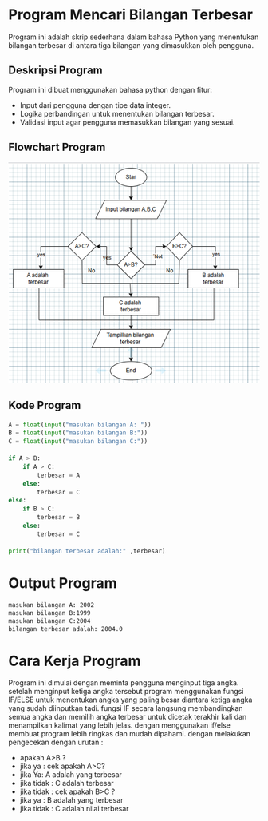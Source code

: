 # Program Mencari Bilangan Terbesar
Program ini adalah skrip sederhana dalam bahasa Python yang menentukan bilangan terbesar di
antara tiga bilangan yang dimasukkan oleh pengguna. 

## Deskripsi Program 
Program ini dibuat menggunakan bahasa python dengan fitur: 

- Input dari pengguna dengan tipe data integer.
- Logika perbandingan untuk menentukan bilangan terbesar.
- Validasi input agar pengguna memasukkan bilangan yang sesuai.

## Flowchart Program 
![Flowchart1](https://github.com/vivitnh23/praktikum-3/blob/main/Flowchart%201.png?raw=true)

## Kode Program 
``` Python
A = float(input("masukan bilangan A: "))
B = float(input("masukan bilangan B:"))
C = float(input("masukan bilangan C:"))

if A > B:
    if A > C:
        terbesar = A
    else:
        terbesar = C
else: 
    if B > C: 
        terbesar = B 
    else: 
        terbesar = C

print("bilangan terbesar adalah:" ,terbesar)
```

# Output Program 
````
masukan bilangan A: 2002
masukan bilangan B:1999
masukan bilangan C:2004
bilangan terbesar adalah: 2004.0
````

# Cara Kerja Program 
Program ini dimulai dengan meminta pengguna menginput tiga angka. setelah menginput ketiga angka tersebut program menggunakan
fungsi IF/ELSE untuk menentukan angka yang paling besar diantara ketiga angka yang sudah diinputkan tadi. fungsi IF secara langsung membandingkan semua angka dan memilih angka terbesar untuk dicetak terakhir kali dan menampilkan kalimat yang lebih jelas. dengan 
menggunakan if/else membuat program lebih ringkas dan mudah dipahami. dengan melakukan pengecekan dengan urutan :

- apakah A>B ?
- jika ya : cek apakah A>C?
- jika Ya: A adalah yang terbesar
- jika tidak : C adalah terbesar
- jika tidak : cek apakah B>C ?
- jika ya : B adalah yang terbesar
- jika tidak : C adalah nilai terbesar   


